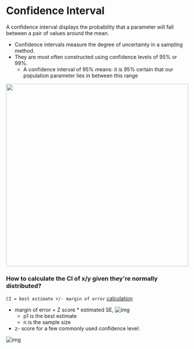 # Confidence Interval
A confidence interval displays the probability that a parameter will fall between a pair of values around the mean. 
- Confidence intervals measure the degree of uncertainty in a sampling method. 
- They are most often constructed using confidence levels of 95% or 99%. 
  - A confidence interval of 95% means: it is 95% certain that our population parameter lies in between this range

<img src="https://miro.medium.com/max/1400/1*M_z-b4fzmYdkBKLRw-NFmw.png" width=500 />

### How to calculate the CI of x/y given they're normally distributed?
`CI = best estimate +/- margin of error` [calculation](https://towardsdatascience.com/confidence-interval-calculation-and-characteristics-1a60fd724e1d)
- margin of error = Z score * estimated SE, ![img](https://miro.medium.com/max/520/1*8QxKNlPy9nznEwRQgzBSvg.png)
  - p1 is the best estimate
  - n is the sample size
- z- score for a few commonly used confidence level:

![img](https://miro.medium.com/max/388/1*UmLKkLmIF1fR2_w8g-jCng.png)
